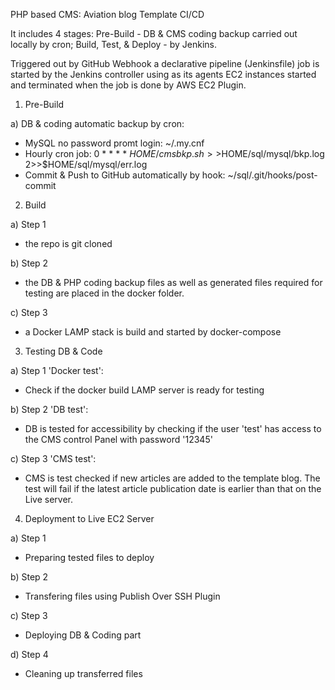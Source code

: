 PHP based CMS: Aviation blog Template CI/CD

It includes 4 stages: Pre-Build - DB & CMS coding backup carried out locally by cron; Build, Test, & Deploy - by Jenkins. 

Triggered out by GitHub Webhook a declarative pipeline (Jenkinsfile) job is started by the Jenkins controller using as its agents EC2 instances started and terminated when the job is done by AWS EC2 Plugin.

1. Pre-Build

a) DB & coding automatic backup by cron:
 - MySQL no password promt login:
   ~/.my.cnf
 - Hourly cron job:
   0 * * * * $HOME/cmsbkp.sh >>$HOME/sql/mysql/bkp.log 2>>$HOME/sql/mysql/err.log
 - Commit & Push to GitHub automatically by hook:
   ~/sql/.git/hooks/post-commit

2. Build

a) Step 1
 - the repo is git cloned

b) Step 2
 - the DB & PHP coding backup files as well as generated files required for testing are placed in the docker folder.

c) Step 3
- a Docker LAMP stack is build and started by docker-compose

3. Testing DB & Code

a) Step 1 'Docker test':
 - Check if the docker build LAMP server is ready for testing

b) Step 2 'DB test':
- DB is tested for accessibility by checking if the user 'test' has access to the CMS control Panel with password '12345'

c) Step 3 'CMS test':
- CMS is test checked if new articles are added to the template blog. The test will fail if the latest article publication date is earlier than that on the Live server.

4. Deployment to Live EC2 Server

a)  Step 1
 - Preparing tested files to deploy

b) Step 2
 - Transfering files using Publish Over SSH Plugin

c) Step 3
 - Deploying DB & Coding part

d) Step 4 
 - Cleaning up transferred files 
